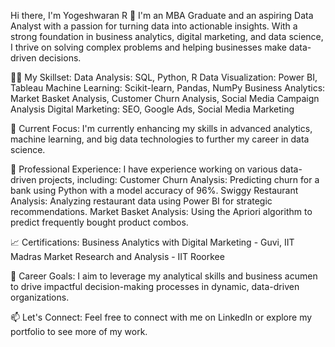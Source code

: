 Hi there, I'm Yogeshwaran R 👋
I'm an MBA Graduate and an aspiring Data Analyst with a passion for turning data into actionable insights. With a strong foundation in business analytics, digital marketing, and data science, I thrive on solving complex problems and helping businesses make data-driven decisions.

👨‍💻 My Skillset:
Data Analysis: SQL, Python, R
Data Visualization: Power BI, Tableau
Machine Learning: Scikit-learn, Pandas, NumPy
Business Analytics: Market Basket Analysis, Customer Churn Analysis, Social Media Campaign Analysis
Digital Marketing: SEO, Google Ads, Social Media Marketing

🌱 Current Focus:
I'm currently enhancing my skills in advanced analytics, machine learning, and big data technologies to further my career in data science.

💼 Professional Experience:
I have experience working on various data-driven projects, including:
Customer Churn Analysis: Predicting churn for a bank using Python with a model accuracy of 96%.
Swiggy Restaurant Analysis: Analyzing restaurant data using Power BI for strategic recommendations.
Market Basket Analysis: Using the Apriori algorithm to predict frequently bought product combos.

📈 Certifications:
Business Analytics with Digital Marketing - Guvi, IIT Madras
Market Research and Analysis - IIT Roorkee

🎯 Career Goals:
I aim to leverage my analytical skills and business acumen to drive impactful decision-making processes in dynamic, data-driven organizations.

📫 Let's Connect:
Feel free to connect with me on LinkedIn or explore my portfolio to see more of my work.

<!---
Yogesh-Analyst/Yogesh-Analyst is a ✨ special ✨ repository because its `README.md` (this file) appears on your GitHub profile.
You can click the Preview link to take a look at your changes.
--->

